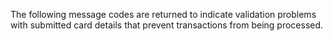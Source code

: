 <div class="method-area">
  <div class="method-copy">
    <div class="method-copy-padding">
      <p>The following message codes are returned to indicate validation problems with submitted card details that prevent transactions from being processed.</p>
    </div>
  </div>
</div>
